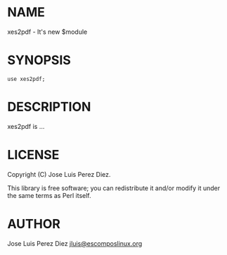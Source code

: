 # NAME

xes2pdf - It's new $module

# SYNOPSIS

    use xes2pdf;

# DESCRIPTION

xes2pdf is ...

# LICENSE

Copyright (C) Jose Luis Perez Diez.

This library is free software; you can redistribute it and/or modify
it under the same terms as Perl itself.

# AUTHOR

Jose Luis Perez Diez <jluis@escomposlinux.org>
